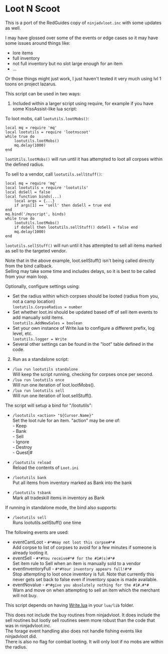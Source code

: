 # Loot N Scoot

This is a port of the RedGuides copy of `ninjadvloot.inc` with some updates as well.  

I may have glossed over some of the events or edge cases so it may have some issues around things like:  
- lore items  
- full inventory  
- not full inventory but no slot large enough for an item  
- ...  

Or those things might just work, I just haven't tested it very much using lvl 1 toons on project lazarus.  

This script can be used in two ways:  

1. Included within a larger script using require, for example if you have some KissAssist-like lua script:

To loot mobs, call `lootutils.lootMobs()`:  

```
local mq = require 'mq'
local lootutils = require 'lootnscoot'
while true do
    lootutils.lootMobs()
    mq.delay(1000)
end
```

`lootUtils.lootMobs()` will run until it has attempted to loot all corpses within the defined radius.  

To sell to a vendor, call `lootutils.sellStuff()`:  

```
local mq = require 'mq'
local lootutils = require 'lootutils'
local doSell = false
local function binds(...)
    local args = {...}
    if args[1] == 'sell' then doSell = true end
end
mq.bind('/myscript', binds)
while true do
    lootutils.lootMobs()
    if doSell then lootutils.sellStuff() doSell = false end
    mq.delay(1000)
end
```

`lootutils.sellStuff()` will run until it has attempted to sell all items marked as sell to the targeted vendor.  

Note that in the above example, loot.sellStuff() isn't being called directly from the bind callback.  
Selling may take some time and includes delays, so it is best to be called from your main loop.  

Optionally, configure settings using:  

* Set the radius within which corpses should be looted (radius from you, not a camp location)  
    `lootutils.CorpseRadius = number`  
* Set whether loot.ini should be updated based off of sell item events to add manually sold items.  
    `lootutils.AddNewSales = boolean`  
* Set your own instance of Write.lua to configure a different prefix, log level, etc.  
    `lootutils.logger = Write`
* Several other settings can be found in the "loot" table defined in the code.  

2. Run as a standalone script:  

* `/lua run lootutils standalone`  
    Will keep the script running, checking for corpses once per second.  
* `/lua run lootutils once`  
    Will run one iteration of loot.lootMobs().  
* `/lua run lootutils sell`  
    Will run one iteration of loot.sellStuff().  

The script will setup a bind for "/lootutils":  

* `/lootutils <action> "${Cursor.Name}"`  
    Set the loot rule for an item. "action" may be one of:  
        - Keep  
        - Bank  
        - Sell  
        - Ignore  
        - Destroy  
        - Quest|#  

* `/lootutils reload`  
    Reload the contents of `Loot.ini`  
* `/lootutils bank`  
    Put all items from inventory marked as Bank into the bank  
* `/lootutils tsbank`  
    Mark all tradeskill items in inventory as Bank  

If running in standalone mode, the bind also supports:  

* `/lootutils sell`  
    Runs lootutils.sellStuff() one time  

The following events are used:  

* eventCantLoot - `#*#may not loot this corpse#*#`  
    Add corpse to list of corpses to avoid for a few minutes if someone is already looting it.  
* eventSell - `#*#You receive#*# for the #1#(s)#*#`  
    Set item rule to Sell when an item is manually sold to a vendor  
* eventInventoryFull - `#*#Your inventory appears full!#*#`  
    Stop attempting to loot once inventory is full. Note that currently this never gets set back to false even if inventory space is made available.  
* eventNovalue - `#*#give you absolutely nothing for the #1#.#*#`  
    Warn and move on when attempting to sell an item which the merchant will not buy.  

This script depends on having <a href="https://gitlab.com/Knightly1/knightlinc/-/blob/master/Write.lua" target="_blank">Write.lua</a> in your `lua/lib` folder.  

This does not include the buy routines from ninjadvloot. It does include the sell routines but lootly sell routines seem more robust than the code that was in ninjadvloot.inc.  
The forage event handling also does not handle fishing events like ninjadvloot did.  
There is also no flag for combat looting. It will only loot if no mobs are within the radius.  